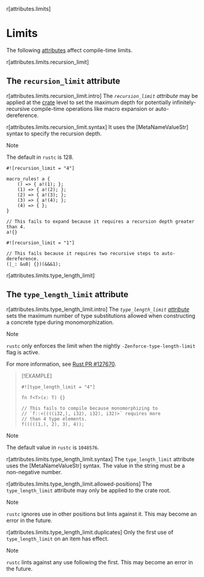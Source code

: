 r[attributes.limits]
# Limits

The following [attributes] affect compile-time limits.

r[attributes.limits.recursion_limit]
## The `recursion_limit` attribute

r[attributes.limits.recursion_limit.intro]
The *`recursion_limit` attribute* may be applied at the [crate] level to set the
maximum depth for potentially infinitely-recursive compile-time operations
like macro expansion or auto-dereference.

r[attributes.limits.recursion_limit.syntax]
It uses the [MetaNameValueStr]
syntax to specify the recursion depth.

> [!NOTE]
> The default in `rustc` is 128.

```rust,compile_fail
#![recursion_limit = "4"]

macro_rules! a {
    () => { a!(1); };
    (1) => { a!(2); };
    (2) => { a!(3); };
    (3) => { a!(4); };
    (4) => { };
}

// This fails to expand because it requires a recursion depth greater than 4.
a!{}
```

```rust,compile_fail
#![recursion_limit = "1"]

// This fails because it requires two recursive steps to auto-dereference.
(|_: &u8| {})(&&&1);
```

<!-- template:attributes -->
r[attributes.limits.type_length_limit]
## The `type_length_limit` attribute

r[attributes.limits.type_length_limit.intro]
The *`type_length_limit` [attribute][attributes]* sets the maximum number of type substitutions allowed when constructing a concrete type during monomorphization.

> [!NOTE]
> `rustc` only enforces the limit when the nightly `-Zenforce-type-length-limit` flag is active.
>
> For more information, see [Rust PR #127670](https://github.com/rust-lang/rust/pull/127670).

> [!EXAMPLE]
> <!-- ignore: not enforced without nightly flag -->
> ```rust,ignore
> #![type_length_limit = "4"]
>
> fn f<T>(x: T) {}
>
> // This fails to compile because monomorphizing to
> // `f::<((((i32,), i32), i32), i32)>` requires more
> // than 4 type elements.
> f(((((1,), 2), 3), 4));
> ```

> [!NOTE]
> The default value in `rustc` is `1048576`.

r[attributes.limits.type_length_limit.syntax]
The `type_length_limit` attribute uses the [MetaNameValueStr] syntax. The value in the string must be a non-negative number.

r[attributes.limits.type_length_limit.allowed-positions]
The `type_length_limit` attribute may only be applied to the crate root.

> [!NOTE]
> `rustc` ignores use in other positions but lints against it. This may become an error in the future.

r[attributes.limits.type_length_limit.duplicates]
Only the first use of `type_length_limit` on an item has effect.

> [!NOTE]
> `rustc` lints against any use following the first. This may become an error in the future.

[attributes]: ../attributes.md
[crate]: ../crates-and-source-files.md
